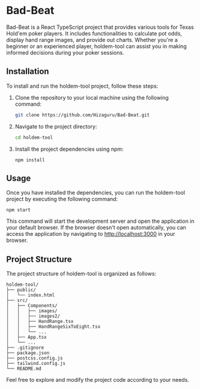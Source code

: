 # Bad-Beat

Bad-Beat is a React TypeScript project that provides various tools for Texas Hold'em poker players. It includes functionalities to calculate pot odds, display hand range images, and provide out charts. Whether you're a beginner or an experienced player, holdem-tool can assist you in making informed decisions during your poker sessions.

## Installation

To install and run the holdem-tool project, follow these steps:

1. Clone the repository to your local machine using the following command:

   ```bash
   git clone https://github.com/Hizaguru/Bad-Beat.git
   ```

2. Navigate to the project directory:

   ```bash
   cd holdem-tool
   ```

3. Install the project dependencies using npm:

   ```shell
   npm install
   ```

## Usage

Once you have installed the dependencies, you can run the holdem-tool project by executing the following command:

```shell
npm start
```

This command will start the development server and open the application in your default browser. If the browser doesn't open automatically, you can access the application by navigating to [http://localhost:3000](http://localhost:3000) in your browser.

## Project Structure

The project structure of holdem-tool is organized as follows:

```
holdem-tool/
├── public/
│   └── index.html
├── src/
│   ├── Components/
│   │   ├── images/
│   │   ├── images2/
│   │   ├── HandRange.tsx
│   │   ├── HandRangeSixToEight.tsx
│   │   └── ...
│   ├── App.tsx
│   └── ...
├── .gitignore
├── package.json
├── postcss.config.js
├── tailwind.config.js
└── README.md
```

Feel free to explore and modify the project code according to your needs.
